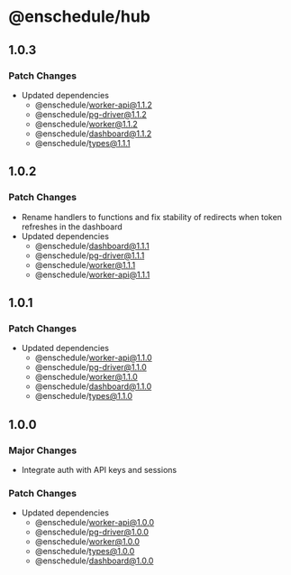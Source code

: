 # @enschedule/hub

## 1.0.3

### Patch Changes

- Updated dependencies
  - @enschedule/worker-api@1.1.2
  - @enschedule/pg-driver@1.1.2
  - @enschedule/worker@1.1.2
  - @enschedule/dashboard@1.1.2
  - @enschedule/types@1.1.1

## 1.0.2

### Patch Changes

- Rename handlers to functions and fix stability of redirects when token refreshes in the dashboard
- Updated dependencies
  - @enschedule/dashboard@1.1.1
  - @enschedule/pg-driver@1.1.1
  - @enschedule/worker@1.1.1
  - @enschedule/worker-api@1.1.1

## 1.0.1

### Patch Changes

- Updated dependencies
  - @enschedule/worker-api@1.1.0
  - @enschedule/pg-driver@1.1.0
  - @enschedule/worker@1.1.0
  - @enschedule/dashboard@1.1.0
  - @enschedule/types@1.1.0

## 1.0.0

### Major Changes

- Integrate auth with API keys and sessions

### Patch Changes

- Updated dependencies
  - @enschedule/worker-api@1.0.0
  - @enschedule/pg-driver@1.0.0
  - @enschedule/worker@1.0.0
  - @enschedule/types@1.0.0
  - @enschedule/dashboard@1.0.0
